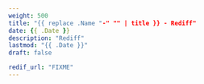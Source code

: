 ```yaml
---
weight: 500
title: "{{ replace .Name "-" "" | title }} - Rediff"
date: {{ .Date }}
description: "Rediff"
lastmod: "{{ .Date }}"
draft: false

redif_url: "FIXME"
---
```

